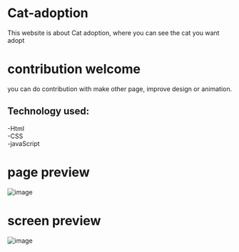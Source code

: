 # Cat-adoption
This website is about Cat adoption, where you can see the cat you want adopt

# contribution welcome
you can do contribution with make other page, improve design or animation.

## Technology used: 
-Html <br>
-CSS  <br>
-javaScript <br>

# page preview 
![image](https://github.com/user-attachments/assets/400e4d34-9f5d-4cd7-893a-c5f348777d87)

# screen preview
![image](https://github.com/user-attachments/assets/75ea7d99-18c6-4c74-815c-2b566f89954d)

